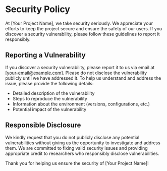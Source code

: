 # Security Policy

At [Your Project Name], we take security seriously. We appreciate your efforts to keep the project secure and ensure the safety of our users. If you discover a security vulnerability, please follow these guidelines to report it responsibly.

## Reporting a Vulnerability

If you discover a security vulnerability, please report it to us via email at [your-email@example.com]. Please do not disclose the vulnerability publicly until we have addressed it. To help us understand and address the issue, please provide the following details:

- Detailed description of the vulnerability
- Steps to reproduce the vulnerability
- Information about the environment (versions, configurations, etc.)
- Potential impact of the vulnerability

## Responsible Disclosure

We kindly request that you do not publicly disclose any potential vulnerabilities without giving us the opportunity to investigate and address them. We are committed to fixing valid security issues and providing appropriate credit to researchers who responsibly disclose vulnerabilities.

Thank you for helping us ensure the security of [Your Project Name]!
